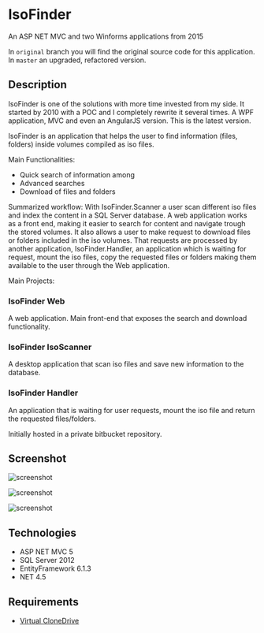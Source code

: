 # IsoFinder

An ASP NET MVC and two Winforms applications from 2015

In `original` branch you will find the original source code for this application. In `master` an upgraded, refactored version.

## Description

IsoFinder is one of the solutions with more time invested from my side. It started by 2010 with a POC and I completely rewrite it several times. A WPF application, MVC and even an AngularJS version. This is the latest version. 

IsoFinder is an application that helps the user to find information (files, folders) inside volumes compiled as iso files.

Main Functionalities:

* Quick search of information among 
* Advanced searches
* Download of files and folders

Summarized workflow: With IsoFinder.Scanner a user scan different iso files and index the content in a SQL Server database. A web application works as a front end, making it easier to search for content and navigate trough the stored volumes. It also allows a user to make request to download files or folders included in the iso volumes. That requests are processed by another application, IsoFinder.Handler, an application which is waiting for request, mount the iso files, copy the requested files or folders making them available to the user through the Web application.

Main Projects:

### IsoFinder Web

A web application. Main front-end that exposes the search and download functionality.

### IsoFinder IsoScanner

A desktop application that scan iso files and save new information to the database.

### IsoFinder Handler

An application that is waiting for user requests, mount the iso file and return the requested files/folders.

Initially hosted in a private bitbucket repository.

## Screenshot

![screenshot](https://raw.githubusercontent.com/mamcer/iso-finder/master/doc/screenshot-01.png)

![screenshot](https://raw.githubusercontent.com/mamcer/iso-finder/master/doc/screenshot-02.png)

![screenshot](https://raw.githubusercontent.com/mamcer/iso-finder/master/doc/screenshot-03.png)

## Technologies

- ASP NET MVC 5
- SQL Server 2012
- EntityFramework 6.1.3
- NET 4.5

## Requirements

- [Virtual CloneDrive](https://www.elby.ch/en/products/vcd.html)